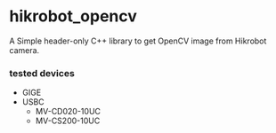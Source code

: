 # hikrobot_opencv
A Simple header-only C++ library to get OpenCV image from Hikrobot camera.

### tested devices

- GIGE
- USBC
  - MV-CD020-10UC
  - MV-CS200-10UC
